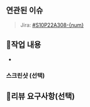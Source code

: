 ## 연관된 이슈

> Jira: [#S10P22A308-{num}](https://ssafy.atlassian.net/browse/S10P22A308-{num})


## 📝작업 내용

-

### 스크린샷 (선택)

## 💬리뷰 요구사항(선택)